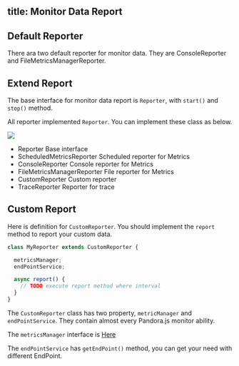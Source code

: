 title: Monitor Data Report
---

## Default Reporter

There ara two default reporter for monitor data. They are ConsoleReporter and FileMetricsManagerReporter.

## Extend Report

The base interface for monitor data report is `Reporter`, with `start()` and `stop()` method.

All reporter implemented `Reporter`. You can implement these class as below.

![](https://img.alicdn.com/tfs/TB1sRFxigvD8KJjy0FlXXagBFXa-478-235.png)

- Reporter  Base interface
- ScheduledMetricsReporter  Scheduled reporter for Metrics
- ConsoleReporter  Console reporter for Metrics
- FileMetricsManagerReporter  File reporter for Metrics
- CustomReporter  Custom reporter
- TraceReporter  Reporter for trace

## Custom Report

Here is definition for `CustomReporter`. You should implement the `report` method to report your custom data.

```javascript
class MyReporter extends CustomReporter {

  metricsManager;
  endPointService;

  async report() {
  	// TODO execute report method where interval
  }
}
```

The `CustomReporter` class has two property, `metricManager` and `endPointService`. They contain almost every Pandora.js monitor ability.

The `metricsManager` interface is [Here](http://www.midwayjs.org/pandora/api-reference/metrics/interfaces/metricsmanager.html)

The `endPointService` has `getEndPoint()` method, you can get your need with different EndPoint.
